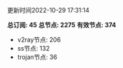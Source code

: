 更新时间2022-10-29 17:31:14

**总订阅: 45**
**总节点: 2275**
**有效节点: 374**
- v2ray节点: 206
- ss节点: 132
- trojan节点: 36

